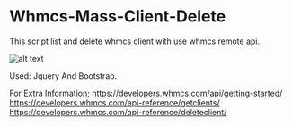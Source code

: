 # Whmcs-Mass-Client-Delete
This script list and delete whmcs client with use whmcs remote api.


![alt text](https://www.jsistem.com/github/mass-delete.png)



Used: Jquery And Bootstrap.


For Extra Information;
https://developers.whmcs.com/api/getting-started/
https://developers.whmcs.com/api-reference/getclients/
https://developers.whmcs.com/api-reference/deleteclient/
